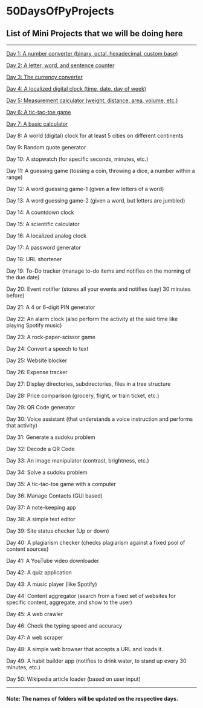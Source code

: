 # **50DaysOfPyProjects**

## List of Mini Projects that we will be doing here

---

[Day 1: A number converter (binary, octal, hexadecimal, custom base)](https://github.com/Sanjaych4/50DaysOfPyProjects/tree/main/Day1%20Number%20Converter)

[Day 2: A letter, word, and sentence counter](https://github.com/Sanjaych4/50DaysOfPyProjects/tree/main/Day2%20Counter)

[Day 3: The currency converter](https://github.com/Sanjaych4/50DaysOfPyProjects/tree/main/Day3%20Currency%20Converter)

[Day 4: A localized digital clock (time, date, day of week)](https://github.com/Sanjaych4/50DaysOfPyProjects/tree/main/Day4%20Local%20Time)

[Day 5: Measurement calculator (weight, distance, area, volume, etc.)](https://github.com/Sanjaych4/50DaysOfPyProjects/tree/main/Day5%20Measurement%20Calculator)

[Day 6: A tic-tac-toe game](https://github.com/Sanjaych4/50DaysOfPyProjects/tree/main/Day6%20Tic%20tac%20toe)

[Day 7: A basic calculator](https://github.com/Sanjaych4/50DaysOfPyProjects/tree/main/Day7%20Basic%20Calculator)

Day 8: A world (digital) clock for at least 5 cities on different continents

Day 9: Random quote generator

Day 10: A stopwatch (for specific seconds, minutes, etc.)

Day 11: A guessing game (tossing a coin, throwing a dice, a number within a range)

Day 12: A word guessing game-1 (given a few letters of a word)

Day 13: A word guessing game-2 (given a word, but letters are jumbled)

Day 14: A countdown clock

Day 15: A scientific calculator

Day 16: A localized analog clock

Day 17: A password generator

Day 18: URL shortener

Day 19: To-Do tracker (manage to-do items and notifies on the morning of the due date)

Day 20: Event notifier (stores all your events and notifies (say) 30 minutes before)

Day 21: A 4 or 6-digit PIN generator

Day 22: An alarm clock (also perform the activity at the said time like playing Spotify music)

Day 23: A rock-paper-scissor game

Day 24: Convert a speech to text

Day 25: Website blocker

Day 26: Expense tracker

Day 27: Display directories, subdirectories, files in a tree structure

Day 28: Price comparison (grocery, flight, or train ticket, etc.)

Day 29: QR Code generator

Day 30: Voice assistant (that understands a voice instruction and performs that activity)

Day 31: Generate a sudoku problem

Day 32: Decode a QR Code

Day 33: An image manipulator (contrast, brightness, etc.)

Day 34: Solve a sudoku problem

Day 35: A tic-tac-toe game with a computer

Day 36: Manage Contacts (GUI based)

Day 37: A note-keeping app

Day 38: A simple text editor

Day 39: Site status checker (Up or down)

Day 40: A plagiarism checker (checks plagiarism against a fixed pool of content sources)

Day 41: A YouTube video downloader

Day 42: A quiz application

Day 43: A music player (like Spotify)

Day 44: Content aggregator (search from a fixed set of websites for specific content, aggregate, and show to the user)

Day 45: A web crawler

Day 46: Check the typing speed and accuracy

Day 47: A web scraper

Day 48: A simple web browser that accepts a URL and loads it.

Day 49: A habit builder app (notifies to drink water, to stand up every 30 minutes, etc.)

Day 50: Wikipedia article loader (based on user input)

---

#### **Note: The names of folders will be updated on the respective days.**